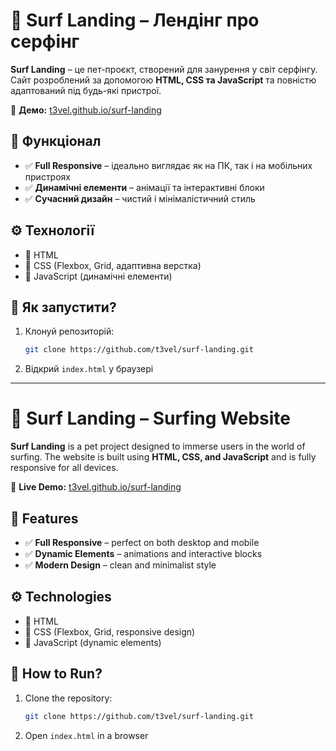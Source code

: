 # 🌊 Surf Landing – Лендінг про серфінг

**Surf Landing** – це пет-проєкт, створений для занурення у світ серфінгу. Сайт розроблений за допомогою **HTML, CSS та JavaScript** та повністю адаптований під будь-які пристрої.

🔗 **Демо:** [t3vel.github.io/surf-landing](https://t3vel.github.io/surf-landing/)

## 🚀 Функціонал

- ✅ **Full Responsive** – ідеально виглядає як на ПК, так і на мобільних пристроях
- ✅ **Динамічні елементи** – анімації та інтерактивні блоки
- ✅ **Сучасний дизайн** – чистий і мінімалістичний стиль

## ⚙️ Технології

- 🔹 HTML
- 🔹 CSS (Flexbox, Grid, адаптивна верстка)
- 🔹 JavaScript (динамічні елементи)

## 📌 Як запустити?

1. Клонуй репозиторій:
   ```bash
   git clone https://github.com/t3vel/surf-landing.git
   ```  
2. Відкрий `index.html` у браузері

---

# 🌊 Surf Landing – Surfing Website

**Surf Landing** is a pet project designed to immerse users in the world of surfing. The website is built using **HTML, CSS, and JavaScript** and is fully responsive for all devices.

🔗 **Live Demo:** [t3vel.github.io/surf-landing](https://t3vel.github.io/surf-landing/)

## 🚀 Features

- ✅ **Full Responsive** – perfect on both desktop and mobile
- ✅ **Dynamic Elements** – animations and interactive blocks
- ✅ **Modern Design** – clean and minimalist style

## ⚙️ Technologies

- 🔹 HTML
- 🔹 CSS (Flexbox, Grid, responsive design)
- 🔹 JavaScript (dynamic elements)

## 📌 How to Run?

1. Clone the repository:
   ```bash
   git clone https://github.com/t3vel/surf-landing.git
   ```  
2. Open `index.html` in a browser

